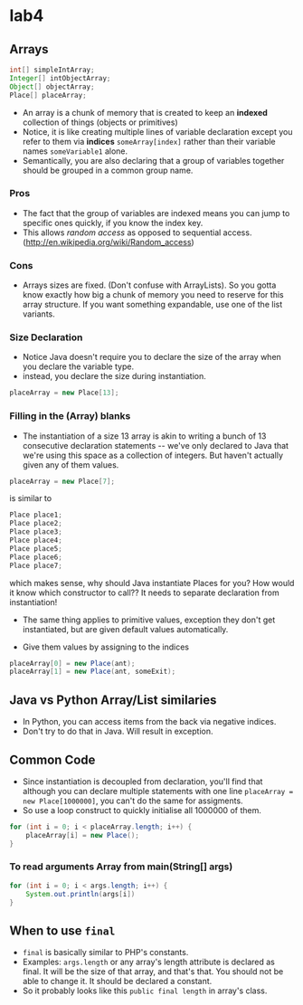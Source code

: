 lab4
===

## Arrays

```java
int[] simpleIntArray;
Integer[] intObjectArray;
Object[] objectArray;
Place[] placeArray;
```

* An array is a chunk of memory that is created to keep an **indexed**
collection of things (objects or primitives)
* Notice, it is like creating multiple lines of 
variable declaration except you refer to them via **indices**
```someArray[index]``` rather than their variable names ```someVariable1``` alone.
* Semantically, you are also declaring that a group of variables
together should be grouped in a common group name.

### Pros
* The fact that the group of variables are indexed means you can
jump to specific ones quickly, if you know the index key.
* This allows *random access* as opposed to sequential access. (http://en.wikipedia.org/wiki/Random_access)

### Cons
+ Arrays sizes are fixed. (Don't confuse with ArrayLists). So
you gotta know exactly how big a chunk of memory you need to reserve
for this array structure. If you want something expandable, use
one of the list variants.

### Size Declaration
* Notice Java doesn't require you to declare the size of the
array when you declare the variable type.
* instead, you declare the size during instantiation.

```java
placeArray = new Place[13];
```

### Filling in the (Array) blanks
* The instantiation of a size 13 array is akin to writing a bunch of 13
consecutive declaration statements -- we've only declared to Java that
we're using this space as a collection of integers. But haven't actually
given any of them values.

```java
placeArray = new Place[7];
```
is similar to
```java
Place place1;
Place place2;
Place place3;
Place place4;
Place place5;
Place place6;
Place place7;
```

which makes sense, why should Java instantiate Places for you?
How would it know which constructor to call?? It needs to separate
declaration from instantiation!

* The same thing applies to primitive values, exception they don't
get instantiated, but are given default values automatically.

* Give them values by assigning to the indices
```java
placeArray[0] = new Place(ant);
placeArray[1] = new Place(ant, someExit);
```

## Java vs Python Array/List similaries

* In Python, you can access items from the back via negative indices.
* Don't try to do that in Java. Will result in exception.

## Common Code
* Since instantiation is decoupled from declaration, you'll find
that although you can declare multiple statements with one line
```placeArray = new Place[1000000]```, you can't do the same
for assigments.
* So use a loop construct to quickly initialise all 1000000 of them.

```java
for (int i = 0; i < placeArray.length; i++) {
    placeArray[i] = new Place();
}
```

### To read arguments Array from main(String[] args)
```java
for (int i = 0; i < args.length; i++) {
    System.out.println(args[i])
}
```

## When to use ```final```
* ```final``` is basically similar to PHP's constants.
* Examples: ```args.length``` or any array's length attribute
is declared as final. It will be the size of that array, and that's
that. You should not be able to change it. It should be declared
a constant.
* So it probably looks like this ```public final length``` in array's class.
